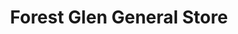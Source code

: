 ---
title: "Forest Glen General Store"
url: /wetmore/forest-glen-general-store/
shop: convenience
---
